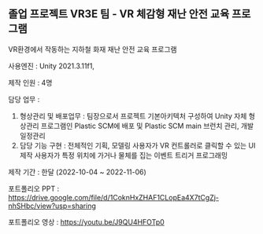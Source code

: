 ## 졸업 프로젝트 VR3E 팀  - VR 체감형 재난 안전 교육 프로그램

VR환경에서 작동하는 지하철 화재 재난 안전 교육 프로그램

사용엔진 : Unity 2021.3.11f1, 

제작 인원 : 4명

담당 업무 :
1) 형상관리 및 배포업무 : 팀장으로서 프로젝트 기본아키텍처 구성하여 Unity 자체 형상관리 프로그램인 
Plastic SCM에 배포 및 Plastic SCM main 브런치 관리, 개발 일정관리
2) 담당 기능 구현 : 전체적인 기획, 모델링
사용자가 VR 컨트롤러로 클릭할 수 있는 UI 제작
사용자가 특정 위치에 가거나 물체를 집는 이벤트 트리거 프로그래밍

제작 기간 : 한달 (2022-10-04 ~ 2022-11-06)

포트폴리오 PPT : https://drive.google.com/file/d/1CoknHxZHAF1CLopEa4X7tCgZj-nhSHbc/view?usp=sharing

포트폴리오 영상 : https://youtu.be/J9QU4HFOTp0
